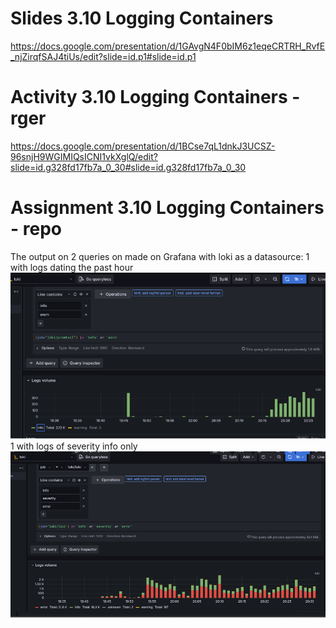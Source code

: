 # Slides 3.10 Logging Containers  
https://docs.google.com/presentation/d/1GAvgN4F0bIM6z1eqeCRTRH_RvfE_njZirqfSAJ4tiUs/edit?slide=id.p1#slide=id.p1

# Activity 3.10 Logging Containers - rger
https://docs.google.com/presentation/d/1BCse7qL1dnkJ3UCSZ-96snjH9WGIMIQsICNI1vkXglQ/edit?slide=id.g328fd17fb7a_0_30#slide=id.g328fd17fb7a_0_30

# Assignment 3.10 Logging Containers - repo
The output on 2 queries on made on Grafana with loki as a datasource:
1 with logs dating the past hour
![info](/M3-DevSecOps/images/3.10info.png)
1 with logs of severity info only
![errors](/M3-DevSecOps/images/3.10error.png)